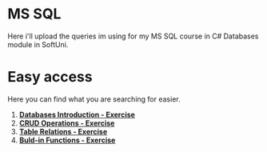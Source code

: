 # MS SQL

Here i'll upload the queries im using for my MS SQL course in C# Databases module in SoftUni.

# Easy access

Here you can find what you are searching for easier.

1. [**Databases Introduction - Exercise**](https://github.com/StanchosCodes/SoftUni-MS-SQL/tree/main/Databases%20Introduction%20Exercise)
2. [**CRUD Operations - Exercise**](https://github.com/StanchosCodes/SoftUni-MS-SQL/tree/main/CRUD%20Exercise)
3. [**Table Relations - Exercise**](https://github.com/StanchosCodes/SoftUni-MS-SQL/tree/main/Table%20Relations%20Exercise)
4. [**Buld-in Functions - Exercise**](https://github.com/StanchosCodes/SoftUni-MS-SQL/tree/main/Built-in%20Functions%20Exercise)
